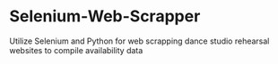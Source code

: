 # Selenium-Web-Scrapper
Utilize Selenium and Python for web scrapping dance studio rehearsal websites to compile availability data
